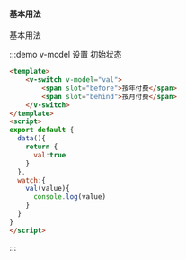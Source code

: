 #### 基本用法

基本用法

:::demo v-model 设置 初始状态
```html
<template>
    <v-switch v-model="val">
        <span slot="before">按年付费</span>
        <span slot="behind">按月付费</span>
    </v-switch>
</template>
<script>
export default {
  data(){
    return {
      val:true
    }
  },
  watch:{
    val(value){
      console.log(value)
    }
  }
}
</script>
```
:::


